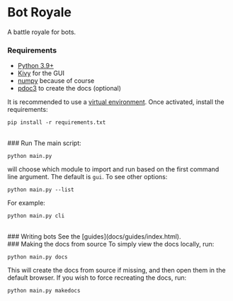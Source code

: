 # Bot Royale
A battle royale for bots.

### Requirements
- [Python 3.9+](https://www.python.org/)
- [Kivy](https://pypi.org/project/Kivy/) for the GUI
- [numpy](https://pypi.org/project/numpy/) because of course
- [pdoc3](https://pypi.org/project/pdoc3/) to create the docs (optional)

It is recommended to use a [virtual environment](https://docs.python.org/3/tutorial/venv.html). Once activated, install the requirements:

`pip install -r requirements.txt`

<br>
### Run
The main script:

`python main.py`

will choose which module to import and run based on the first command line argument. The default is `gui`. To see other options:

`python main.py --list`

For example:

`python main.py cli`

<br>
### Writing bots
See the [guides](docs/guides/index.html).

<br>
### Making the docs from source
To simply view the docs locally, run:

`python main.py docs`

This will create the docs from source if missing, and then open them in the default browser. If you wish to force recreating the docs, run:

`python main.py makedocs`
